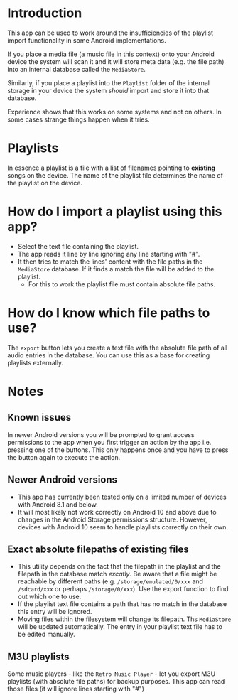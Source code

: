 # Introduction

This app can be used to work around the insufficiencies of the playlist import functionality in some Android implementations.

If you place a media file (a music file in this context) onto your Android device the system will 
scan it and it will store meta data (e.g. the file path) into an internal database called the `MediaStore`.

Similarly, if you place a playlist into the `Playlist` folder of the internal storage in your device
the system *should* import and store it into that database.

Experience shows that this works on some systems and not on others. In some cases strange things 
happen when it tries.

# Playlists

In essence a playlist is a file with a list of filenames pointing to **existing** songs on the device.
The name of the playlist file determines the name of the playlist on the device.

# How do I import a playlist using this app?

- Select the text file containing the playlist.
- The app reads it line by line ignoring any line starting with "#".
- It then tries to match the lines' content with the file paths in the `MediaStore` database. If it 
  finds a match the file will be added to the playlist.
  - For this to work the playlist file must contain absolute file paths.
  
# How do I know which file paths to use?

The `export` button lets you create a text file with the absolute file path of all audio 
entries in the database.  You can use this as a base for creating playlists externally.

# Notes

## Known issues

In newer Android versions you will be prompted to grant access permissions to the app when you
first trigger an action by the app i.e. pressing one of the buttons.  This only happens once and
you have to press the button again to execute the action. 

## Newer Android versions

- This app has currently been tested only on a limited number of devices with Android 8.1 and below.
- It will most likely not work correctly on Android 10 and above due to changes in the Android 
  Storage permissions structure.  However, devices with Android 10 seem to handle playlists 
  correctly on their own.

## Exact absolute filepaths of existing files

- This utility depends on the fact that the filepath in the playlist and the filepath in the 
  database match *excatly*.  Be aware that a file might be reachable by different paths 
  (e.g. `/storage/emulated/0/xxx` and `/sdcard/xxx` or perhaps `/storage/0/xxx`).  Use the 
  export function to find out which one to use.
- If the playlist text file contains a path that has no match in the database this entry will be ignored.
- Moving files within the filesystem will change its filepath. Ths `MediaStore` will be updated 
  automatically.  The entry in your playlist text file has to be edited manually.

## M3U playlists

Some music players - like the `Retro Music Player` - let you export M3U playlists (with absolute 
file paths) for backup purposes. This app can read those files (it will ignore lines starting with "#")

 